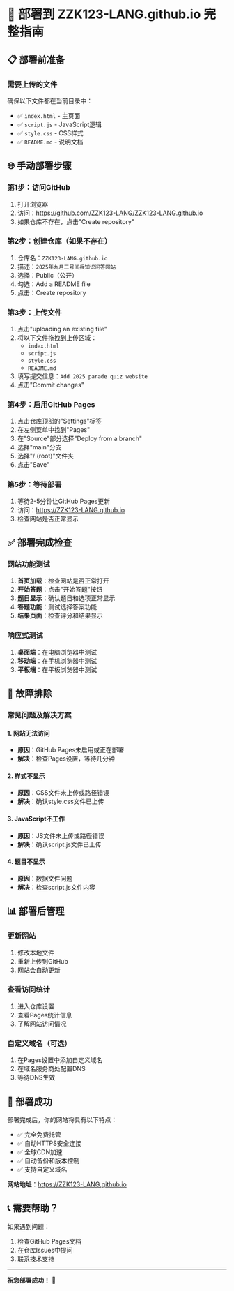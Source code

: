 # 🚀 部署到 ZZK123-LANG.github.io 完整指南

## 📋 部署前准备

### 需要上传的文件
确保以下文件都在当前目录中：
- ✅ `index.html` - 主页面
- ✅ `script.js` - JavaScript逻辑
- ✅ `style.css` - CSS样式
- ✅ `README.md` - 说明文档

## 🌐 手动部署步骤

### 第1步：访问GitHub
1. 打开浏览器
2. 访问：https://github.com/ZZK123-LANG/ZZK123-LANG.github.io
3. 如果仓库不存在，点击"Create repository"

### 第2步：创建仓库（如果不存在）
1. 仓库名：`ZZK123-LANG.github.io`
2. 描述：`2025年九月三号阅兵知识问答网站`
3. 选择：Public（公开）
4. 勾选：Add a README file
5. 点击：Create repository

### 第3步：上传文件
1. 点击"uploading an existing file"
2. 将以下文件拖拽到上传区域：
   - `index.html`
   - `script.js`
   - `style.css`
   - `README.md`
3. 填写提交信息：`Add 2025 parade quiz website`
4. 点击"Commit changes"

### 第4步：启用GitHub Pages
1. 点击仓库顶部的"Settings"标签
2. 在左侧菜单中找到"Pages"
3. 在"Source"部分选择"Deploy from a branch"
4. 选择"main"分支
5. 选择"/ (root)"文件夹
6. 点击"Save"

### 第5步：等待部署
1. 等待2-5分钟让GitHub Pages更新
2. 访问：https://ZZK123-LANG.github.io
3. 检查网站是否正常显示

## ✅ 部署完成检查

### 网站功能测试
1. **首页加载**：检查网站是否正常打开
2. **开始答题**：点击"开始答题"按钮
3. **题目显示**：确认题目和选项正常显示
4. **答题功能**：测试选择答案功能
5. **结果页面**：检查评分和结果显示

### 响应式测试
1. **桌面端**：在电脑浏览器中测试
2. **移动端**：在手机浏览器中测试
3. **平板端**：在平板浏览器中测试

## 🔧 故障排除

### 常见问题及解决方案

#### 1. 网站无法访问
- **原因**：GitHub Pages未启用或正在部署
- **解决**：检查Pages设置，等待几分钟

#### 2. 样式不显示
- **原因**：CSS文件未上传或路径错误
- **解决**：确认style.css文件已上传

#### 3. JavaScript不工作
- **原因**：JS文件未上传或路径错误
- **解决**：确认script.js文件已上传

#### 4. 题目不显示
- **原因**：数据文件问题
- **解决**：检查script.js文件内容

## 📊 部署后管理

### 更新网站
1. 修改本地文件
2. 重新上传到GitHub
3. 网站会自动更新

### 查看访问统计
1. 进入仓库设置
2. 查看Pages统计信息
3. 了解网站访问情况

### 自定义域名（可选）
1. 在Pages设置中添加自定义域名
2. 在域名服务商处配置DNS
3. 等待DNS生效

## 🎉 部署成功

部署完成后，你的网站将具有以下特点：
- ✅ 完全免费托管
- ✅ 自动HTTPS安全连接
- ✅ 全球CDN加速
- ✅ 自动备份和版本控制
- ✅ 支持自定义域名

**网站地址**：https://ZZK123-LANG.github.io

## 📞 需要帮助？

如果遇到问题：
1. 检查GitHub Pages文档
2. 在仓库Issues中提问
3. 联系技术支持

---

**祝您部署成功！** 🚀

